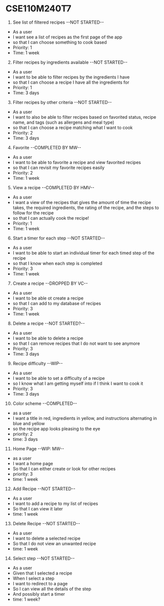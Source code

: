 # CSE110M240T7

1. See list of filtered recipes --NOT STARTED--
 - As a user
 - I want see a list of recipes as the first page of the app
 - so that I can choose something to cook based
 - Priority: 1
 - Time: 1 week
 
2. Filter recipes by ingredients available --NOT STARTED--
 - As a user
 - I want to be able to filter recipes by the ingredients I have
 - so that I can choose a recipe I have all the ingredients for
 - Priority: 1
 - Time: 3 days
  
3. Filter recipes by other criteria --NOT STARTED--
 - As a user
 - I want to also be able to filter recipes based on favorited status,
   recipe name, and tags (such as allergens and meal type)
 - so that I can choose a recipe matching what I want to cook
 - Priority: 2
 - Time: 3 days

4. Favorite --COMPLETED BY MW--
 - As a user
 - I want to be able to favorite a recipe and view favorited recipes
 - so that I can revisit my favorite recipes easily
 - Priority: 2
 - Time: 1 week
 
5. View a recipe --COMPLETED BY HMV--
 - As a user 
 - I want a view of the recipes that gives the amount of time the recipe
   takes, the required ingredients, the rating of the recipe, and the steps
   to follow for the recipe
 - so that I can actually cook the recipe!
 - Priority: 1
 - Time: 1 week

6. Start a timer for each step --NOT STARTED--
 - As a user 
 - I want to be able to start an individual timer for each timed step of the
   recipe
 - so that I know when each step is completed
 - Priority: 3
 - Time: 1 week
 
7. Create a recipe --DROPPED BY VC--
 - As a user
 - I want to be able ot create a recipe
 - so that I can add to my database of recipes
 - Priority: 3
 - Time: 1 week
  
8. Delete a recipe --NOT STARTED?--
 - As a user
 - I want to be able to delete a recipe
 - so that I can remove recipes that I do not want to see anymore
 - Priority: 3
 - Time: 3 days
 
9. Recipe difficulty --WIP--
 - As a user
 - I want to be able to set a difficulty of a recipe
 - so I know what I am getting myself into if I think I want to cook it
 - Priority: 3
 - Time: 3 days
 
10. Color scheme --COMPLETED--
 - as a user
 - I want a title in red, ingredients in yellow, and instructions
   alternating in blue and yellow
 - so the recipe app looks pleasing to the eye
 - priority: 2
 - time: 3 days

11. Home Page --WIP: MW--
 - as a user
 - I want a home page
 - So that I can either create or look for other recipes
 - priority: 3
 - time: 1 week

12. Add Recipe --NOT STARTED--
 - As a user
 - I want to add a recipe to my list of recipes
 - So that I can view it later
 - time: 1 week  

13. Delete Recipe --NOT STARTED--
 - As a user
 - I want to delete a selected recipe
 - So that I do not view an unwanted recipe
 - time: 1 week

14. Select step --NOT STARTED--
 - As a user
 - Given that I selected a recipe
 - When I select a step
 - I want to redirect to a page
 - So I can view all the details of the step
 - And possibly start a timer
 - time: 1 week?
